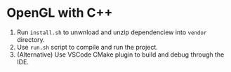 # OpenGL with C++
1. Run `install.sh` to unwnload and unzip dependenciew into `vendor` directory.
2. Use `run.sh` script to compile and run the project.
3. (Alternative) Use VSCode CMake plugin to build and debug through the IDE.